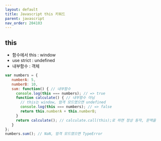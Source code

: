 ```yaml
---
layout: default
title: Javascript this 키워드
parent: javascript
nav_order: 204103
---
```


## this
* 함수에서 this : window
* use strict : undefined
* 내부함수 : 객체

```js
var numbers = {
   numberA: 5,
   numberB: 10,
   sum: function() { // 내부함수
     console.log(this === numbers); // => true
     function calculate() { // 내부함수 아님
       // this는 window, 엄격 모드였으면 undefined
       console.log(this === numbers); // => false
       return this.numberA + this.numberB;
     }
     return calculate(); // calculate.call(this);로 하면 정상 동작, 문맥을 바꿔줌
   }
};
numbers.sum(); // NaN, 엄격 모드였으면 TypeError
```
